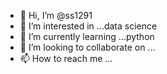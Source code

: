 - 👋 Hi, I’m @ss1291
- 👀 I’m interested in ...data science
- 🌱 I’m currently learning ...python
- 💞️ I’m looking to collaborate on ...
- 📫 How to reach me ...

<!---
ss1291/ss1291 is a ✨ special ✨ repository because its `README.md` (this file) appears on your GitHub profile.
You can click the Preview link to take a look at your changes.
--->
